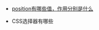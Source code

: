 
- [position有哪些值，作用分别是什么](https://yangxueyou.github.io/xueyou-blog/#/frontend/002/002css002?id=_2-css-position-%e6%9c%89%e5%93%aa%e4%ba%9b%e5%80%bc%ef%bc%9f)


- CSS选择器有哪些

